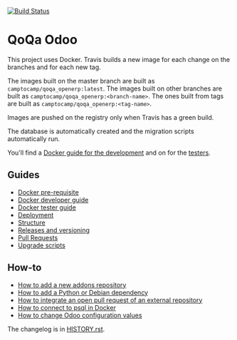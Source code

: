 [![Build Status](https://travis-ci.com/camptocamp/qoqa_openerp.svg?token=3A3ZhwttEcmdqp7JzQb7&branch=master)](https://travis-ci.com/camptocamp/qoqa_openerp)

# QoQa Odoo

This project uses Docker.
Travis builds a new image for each change on the branches and for each new tag.

The images built on the master branch are built as `camptocamp/qoqa_openerp:latest`.
The images built on other branches are built as `camptocamp/qoqa_openerp:<branch-name>`.
The ones built from tags are built as `camptocamp/qoqa_openerp:<tag-name>`.

Images are pushed on the registry only when Travis has a green build.

The database is automatically created and the migration scripts
automatically run.

You'll find a [Docker guide for the development](./docs/docker-dev.md) and on for the [testers](./docs/docker-test.md).

## Guides

* [Docker pre-requisite](./docs/prerequisites.md)
* [Docker developer guide](./docs/docker-dev.md)
* [Docker tester guide](./docs/docker-test.md)
* [Deployment](./docs/deployment.md)
* [Structure](./docs/structure.md)
* [Releases and versioning](./docs/releases.md)
* [Pull Requests](./docs/pull-requests.md)
* [Upgrade scripts](./docs/upgrade-scripts.md)

## How-to

* [How to add a new addons repository](./docs/how-to-add-repo.md)
* [How to add a Python or Debian dependency](./docs/how-to-add-dependency.md)
* [How to integrate an open pull request of an external repository](./docs/how-to-integrate-pull-request.md)
* [How to connect to psql in Docker](./docs/how-to-connect-to-docker-psql.md)
* [How to change Odoo configuration values](./docs/how-to-set-odoo-configuration-values.md)

The changelog is in [HISTORY.rst](HISTORY.rst).
